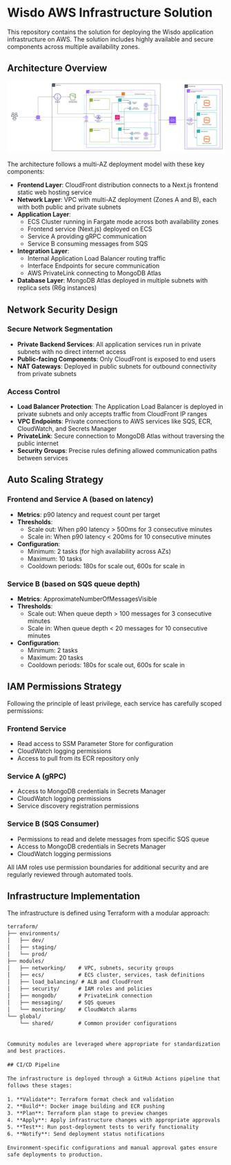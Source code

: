 # Wisdo AWS Infrastructure Solution

This repository contains the solution for deploying the Wisdo application infrastructure on AWS. The solution includes highly available and secure components across multiple availability zones.

## Architecture Overview

![Architecture Diagram](https://github.com/BhagyaAmarasinghe/wisdo-devops-test/blob/main/architecture-diagram.png)

The architecture follows a multi-AZ deployment model with these key components:

- **Frontend Layer**: CloudFront distribution connects to a Next.js frontend static web hosting service
- **Network Layer**: VPC with multi-AZ deployment (Zones A and B), each with both public and private subnets
- **Application Layer**: 
  - ECS Cluster running in Fargate mode across both availability zones
  - Frontend service (Next.js) deployed on ECS
  - Service A providing gRPC communication
  - Service B consuming messages from SQS
- **Integration Layer**: 
  - Internal Application Load Balancer routing traffic
  - Interface Endpoints for secure communication
  - AWS PrivateLink connecting to MongoDB Atlas
- **Database Layer**: MongoDB Atlas deployed in multiple subnets with replica sets (R6g instances)

## Network Security Design

### Secure Network Segmentation

- **Private Backend Services**: All application services run in private subnets with no direct internet access
- **Public-facing Components**: Only CloudFront is exposed to end users
- **NAT Gateways**: Deployed in public subnets for outbound connectivity from private subnets

### Access Control
- **Load Balancer Protection**: The Application Load Balancer is deployed in private subnets and only accepts traffic from CloudFront IP ranges
- **VPC Endpoints**: Private connections to AWS services like SQS, ECR, CloudWatch, and Secrets Manager
- **PrivateLink**: Secure connection to MongoDB Atlas without traversing the public internet
- **Security Groups**: Precise rules defining allowed communication paths between services

## Auto Scaling Strategy

### Frontend and Service A (based on latency)
- **Metrics**: p90 latency and request count per target
- **Thresholds**:
  - Scale out: When p90 latency > 500ms for 3 consecutive minutes
  - Scale in: When p90 latency < 200ms for 10 consecutive minutes
- **Configuration**:
  - Minimum: 2 tasks (for high availability across AZs)
  - Maximum: 10 tasks
  - Cooldown periods: 180s for scale out, 600s for scale in

### Service B (based on SQS queue depth)
- **Metrics**: ApproximateNumberOfMessagesVisible
- **Thresholds**:
  - Scale out: When queue depth > 100 messages for 3 consecutive minutes
  - Scale in: When queue depth < 20 messages for 10 consecutive minutes
- **Configuration**:
  - Minimum: 2 tasks
  - Maximum: 20 tasks
  - Cooldown periods: 180s for scale out, 600s for scale in

## IAM Permissions Strategy

Following the principle of least privilege, each service has carefully scoped permissions:

### Frontend Service
- Read access to SSM Parameter Store for configuration
- CloudWatch logging permissions
- Access to pull from its ECR repository only

### Service A (gRPC)
- Access to MongoDB credentials in Secrets Manager
- CloudWatch logging permissions
- Service discovery registration permissions

### Service B (SQS Consumer)
- Permissions to read and delete messages from specific SQS queue
- Access to MongoDB credentials in Secrets Manager
- CloudWatch logging permissions

All IAM roles use permission boundaries for additional security and are regularly reviewed through automated tools.

## Infrastructure Implementation

The infrastructure is defined using Terraform with a modular approach:

```text
terraform/
├── environments/
│   ├── dev/
│   ├── staging/
│   └── prod/
├── modules/
│   ├── networking/    # VPC, subnets, security groups
│   ├── ecs/           # ECS cluster, services, task definitions
│   ├── load_balancing/ # ALB and CloudFront
│   ├── security/      # IAM roles and policies
│   ├── mongodb/       # PrivateLink connection
│   ├── messaging/     # SQS queues
│   └── monitoring/    # CloudWatch alarms
└── global/
    └── shared/        # Common provider configurations


Community modules are leveraged where appropriate for standardization and best practices.

## CI/CD Pipeline

The infrastructure is deployed through a GitHub Actions pipeline that follows these stages:

1. **Validate**: Terraform format check and validation
2. **Build**: Docker image building and ECR pushing
3. **Plan**: Terraform plan stage to preview changes
4. **Apply**: Apply infrastructure changes with appropriate approvals
5. **Test**: Run post-deployment tests to verify functionality
6. **Notify**: Send deployment status notifications

Environment-specific configurations and manual approval gates ensure safe deployments to production.